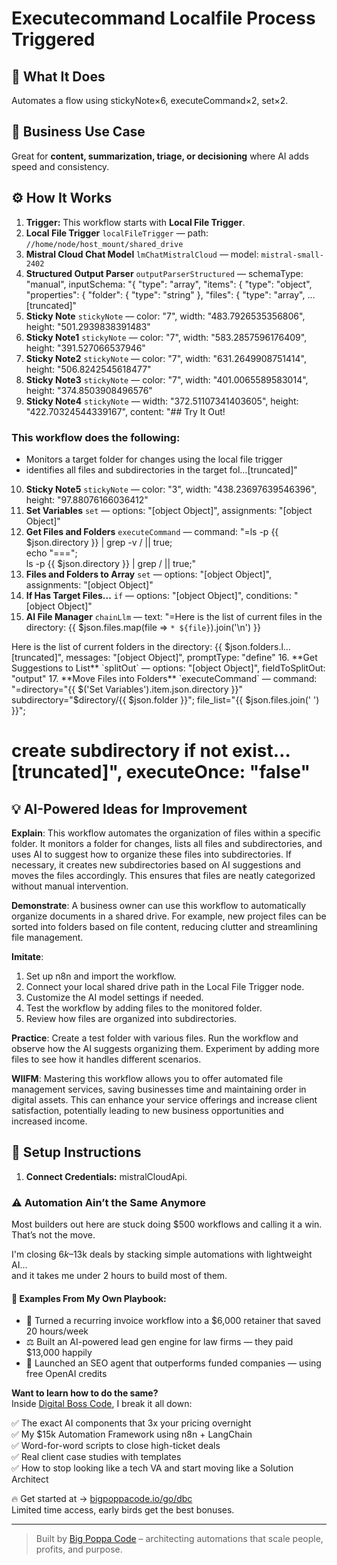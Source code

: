 # Executecommand Localfile Process Triggered
  ## 🚀 What It Does
  Automates a flow using stickyNote×6, executeCommand×2, set×2.
  
  ## 💼 Business Use Case
  Great for **content, summarization, triage, or decisioning** where AI adds speed and consistency.
  
  ## ⚙️ How It Works
  1. **Trigger:** This workflow starts with **Local File Trigger**.
  2. **Local File Trigger** `localFileTrigger` — path: `//home/node/host_mount/shared_drive`
3. **Mistral Cloud Chat Model** `lmChatMistralCloud` — model: `mistral-small-2402`
4. **Structured Output Parser** `outputParserStructured` — schemaType: "manual", inputSchema: "{
	"type": "array",
	"items": {
    	"type": "object",
        "properties": {
          "folder": { "type": "string" },
          "files": {
            "type": "array",
         …[truncated]"
5. **Sticky Note** `stickyNote` — color: "7", width: "483.7926535356806", height: "501.2939838391483"
6. **Sticky Note1** `stickyNote` — color: "7", width: "583.2857596176409", height: "391.527066537946"
7. **Sticky Note2** `stickyNote` — color: "7", width: "631.2649908751414", height: "506.8242545618477"
8. **Sticky Note3** `stickyNote` — color: "7", width: "401.0065589583014", height: "374.8503908496576"
9. **Sticky Note4** `stickyNote` — width: "372.51107341403605", height: "422.70324544339167", content: "## Try It Out!
### This workflow does the following:
* Monitors a target folder for changes using the local file trigger
* identifies all files and subdirectories in the target fol…[truncated]"
10. **Sticky Note5** `stickyNote` — color: "3", width: "438.23697639546396", height: "97.88076166036412"
11. **Set Variables** `set` — options: "[object Object]", assignments: "[object Object]"
12. **Get Files and Folders** `executeCommand` — command: "=ls -p {{ $json.directory }} | grep -v / || true; \
echo "==="; \
ls -p {{ $json.directory }} | grep / || true;"
13. **Files and Folders to Array** `set` — options: "[object Object]", assignments: "[object Object]"
14. **If Has Target Files...** `if` — options: "[object Object]", conditions: "[object Object]"
15. **AI File Manager** `chainLlm` — text: "=Here is the list of current files in the directory:
{{ $json.files.map(file => `* ${file}`).join('\n') }}

Here is the list of current folders in the directory:
{{ $json.folders.l…[truncated]", messages: "[object Object]", promptType: "define"
16. **Get Suggestions to List** `splitOut` — options: "[object Object]", fieldToSplitOut: "output"
17. **Move Files into Folders** `executeCommand` — command: "=directory="{{ $('Set Variables').item.json.directory }}"
subdirectory="$directory/{{ $json.folder }}";
file_list="{{ $json.files.join(' ') }}";

# create subdirectory if not exist…[truncated]", executeOnce: "false"
  
  ## 💡 AI-Powered Ideas for Improvement
  **Explain**: This workflow automates the organization of files within a specific folder. It monitors a folder for changes, lists all files and subdirectories, and uses AI to suggest how to organize these files into subdirectories. If necessary, it creates new subdirectories based on AI suggestions and moves the files accordingly. This ensures that files are neatly categorized without manual intervention.

**Demonstrate**: A business owner can use this workflow to automatically organize documents in a shared drive. For example, new project files can be sorted into folders based on file content, reducing clutter and streamlining file management.

**Imitate**: 
1. Set up n8n and import the workflow.
2. Connect your local shared drive path in the Local File Trigger node.
3. Customize the AI model settings if needed.
4. Test the workflow by adding files to the monitored folder.
5. Review how files are organized into subdirectories.

**Practice**: Create a test folder with various files. Run the workflow and observe how the AI suggests organizing them. Experiment by adding more files to see how it handles different scenarios.

**WIIFM**: Mastering this workflow allows you to offer automated file management services, saving businesses time and maintaining order in digital assets. This can enhance your service offerings and increase client satisfaction, potentially leading to new business opportunities and increased income.
  
  ## 🔧 Setup Instructions
  1. **Connect Credentials:** mistralCloudApi.
  
### ⚠️ Automation Ain’t the Same Anymore

Most builders out here are stuck doing $500 workflows and calling it a win.  
That’s not the move.  

I'm closing $6k–$13k deals by stacking simple automations with lightweight AI...  
and it takes me under 2 hours to build most of them.

#### 🧠 Examples From My Own Playbook:
- 🔁 Turned a recurring invoice workflow into a $6,000 retainer that saved 20 hours/week  
- ⚖️ Built an AI-powered lead gen engine for law firms — they paid $13,000 happily  
- 🚀 Launched an SEO agent that outperforms funded companies — using free OpenAI credits  

**Want to learn how to do the same?**  
Inside [Digital Boss Code](https://bigpoppacode.io/go/dbc), I break it all down:

✅ The exact AI components that 3x your pricing overnight  
✅ My $15k Automation Framework using n8n + LangChain  
✅ Word-for-word scripts to close high-ticket deals  
✅ Real client case studies with templates  
✅ How to stop looking like a tech VA and start moving like a Solution Architect  

🔥 Get started at → [bigpoppacode.io/go/dbc](https://bigpoppacode.io/go/dbc)  
Limited time access, early birds get the best bonuses.

---
> Built by [Big Poppa Code](https://bigpoppacode.io) – architecting automations that scale people, profits, and purpose.
  